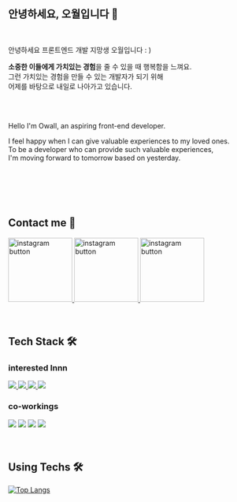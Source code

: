 
  ## 안녕하세요, 오월입니다 🌿
  
  <br/>
  
  안녕하세요 프론트엔드 개발 지망생 오월입니다 : )
  
  <b>소중한 이들에게 가치있는 경험</b>을 줄 수 있을 때 행복함을 느껴요. <br/>
  그런 가치있는 경험을 만들 수 있는 개발자가 되기 위해 <br/>
  어제를 바탕으로 내일로 나아가고 있습니다.
  
 
  <br/>
  <br/>

  Hello I'm Owall, an aspiring front-end developer.
  
  I feel happy when I can give valuable experiences to my loved ones.<br/>
  To be a developer who can provide such valuable experiences,<br/>
  I'm moving forward to tomorrow based on yesterday.
  
  <br/>
  <br/>
  <br/>
  <br/>
  
  ## Contact me 🧶
  
  <a href="https://velog.io/@mayowall" target="_blank">
  <img src="https://user-images.githubusercontent.com/97934878/209636762-ae70ca46-e769-4037-a143-4f4503f18e19.png" width=130 alt="instagram button"/>
  </a>
  <a href="https://mayowall.tistory.com/" target="_blank">
  <img src="https://user-images.githubusercontent.com/97934878/209636901-396f3843-94cd-4c1f-a900-cb453495d42c.png" width=130 alt="instagram button"/>
  </a>
  <a href="https://www.instagram.com/mayowall_/" target="_blank">
  <img src="https://user-images.githubusercontent.com/97934878/209636905-f04af7e6-8e45-4a8b-85cd-d4718fa2a68f.png" width=130 alt="instagram button"/>
  </a>

  
  <br/>
  <br/>
  <br/>
    
  ## Tech Stack 🛠️
  
  ### interested Innn
  
  <div>
  <a href="https://developer.mozilla.org/ko/docs/Web/JavaScript" target="_blank">
  <img src="https://img.shields.io/badge/Javascript-F7DF1E?style=for-the-badge&logo=Javascript&logoColor=white">
  </a>
  <a href="https://reactjs.org/" target="_blank">
  <img src="https://img.shields.io/badge/React-61DAFB?style=for-the-badge&logo=React&logoColor=white">
  </a>
  <a href="https://nextjs.org/" target="_blank">
  <img src="https://img.shields.io/badge/Next.js-000000?style=for-the-badge&logo=Next.js&logoColor=white">
  </a>
  <a href="https://nextjs.org/" target="_blank">
  <img src="https://img.shields.io/badge/Typescript-3178C6?style=for-the-badge&logo=Typescript&logoColor=white">
  </a>
  </div>
  
  ### co-workings

  <div>
  <img src="https://img.shields.io/badge/Notion-000000?style=for-the-badge&logo=Notion&logoColor=white">
  <img src="https://img.shields.io/badge/GithubProject-000000?style=for-the-badge&logo=Github&logoColor=white">
  <img src="https://img.shields.io/badge/Jira-0052CC?style=for-the-badge&logo=Jira&logoColor=white">
  <img src="https://img.shields.io/badge/Slack-4A154B?style=for-the-badge&logo=Slack&logoColor=white">
  </div>
  
  <br>
  <br>
  
## Using Techs 🛠️

[![Top Langs](https://github-readme-stats.vercel.app/api/top-langs/?username=MayOwall&layout=compact&title_color=000000&text_color=333333&bg_color=DEG,ffffff)](https://github.com/anuraghazra/github-readme-stats)



